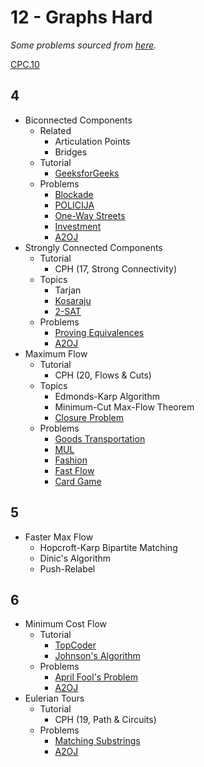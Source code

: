# 12 - Graphs Hard

*Some problems sourced from [here](http://codeforces.com/blog/entry/54526?#comment-385354).*
  
[CPC.10](https://github.com/SuprDewd/T-414-AFLV/tree/master/10_graphs_3_network_flow)

## 4
  * Biconnected Components
    * Related
      * Articulation Points 
      * Bridges
    * Tutorial
      * [GeeksforGeeks](http://www.geeksforgeeks.org/articulation-points-or-cut-vertices-in-a-graph/)
    * Problems
      * [Blockade](https://szkopul.edu.pl/problemset/problem/eDt8w290owtatmCjad0O0ywk/site/?key=statement)
      * [POLICIJA](http://wcipeg.com/problem/coi06p2)
      * [One-Way Streets](https://csacademy.com/contest/archive/task/one-way-streets/)
      * [Investment](https://dmoj.ca/problem/tle17c1p6)
      * [A2OJ](https://a2oj.com/category?ID=128)
  * Strongly Connected Components
    * Tutorial
      * CPH (17, Strong Connectivity)
    * Topics
      * Tarjan
      * [Kosaraju](https://en.wikipedia.org/wiki/Kosaraju%27s_algorithm)
      * [2-SAT](http://codeforces.com/blog/entry/16205)
    * Problems
      * [Proving Equivalences](https://open.kattis.com/problems/equivalences) [](78)
      * [A2OJ](https://a2oj.com/category?ID=231)
  * Maximum Flow
    * Tutorial
      * CPH (20, Flows & Cuts)
    * Topics
      * Edmonds-Karp Algorithm
      * Minimum-Cut Max-Flow Theorem
      * [Closure Problem](https://en.wikipedia.org/wiki/Closure_problem)
    * Problems
      * [Goods Transportation](http://codeforces.com/problemset/problem/724/E) [](52)
      * [MUL](http://arc085.contest.atcoder.jp/tasks/arc085_c) [](67)
      * [Fashion](https://csacademy.com/contest/rmi-2017-day-1/task/fashion/statement/) [](95)
      * [Fast Flow](http://www.spoj.com/problems/FASTFLOW/) [](107)
      * [Card Game](http://codeforces.com/problemset/problem/808/F) [](135)

## 5
  * Faster Max Flow
    * Hopcroft-Karp Bipartite Matching
    * Dinic's Algorithm
    * Push-Relabel
      
## 6
  * Minimum Cost Flow
    * Tutorial
      * [TopCoder](https://www.topcoder.com/community/data-science/data-science-tutorials/minimum-cost-flow-part-two-algorithms/)
      * [Johnson's Algorithm](https://en.wikipedia.org/wiki/Johnson%27s_algorithm)
    * Problems
      * [April Fool's Problem](http://codeforces.com/contest/802/problem/N)
      * [A2OJ](https://a2oj.com/category?ID=662)
  * Eulerian Tours
    * Tutorial
      * CPH (19, Path & Circuits)
    * Problems
      * [Matching Substrings](https://csacademy.com/contest/archive/task/matching-substrings/) [](87)
      * [A2OJ](https://a2oj.com/category?ID=24)